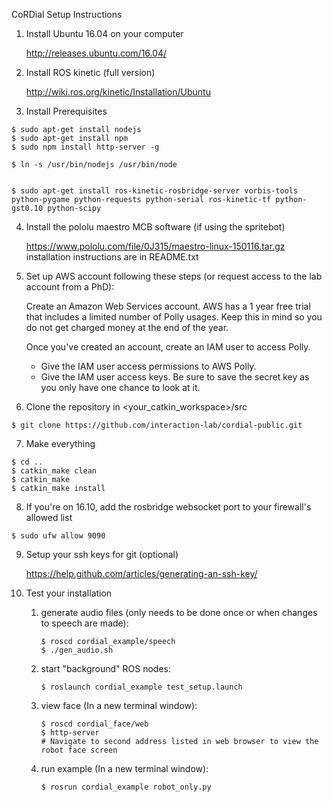 CoRDial Setup Instructions

1. Install Ubuntu 16.04 on your computer

    http://releases.ubuntu.com/16.04/

2. Install ROS kinetic (full version)

    http://wiki.ros.org/kinetic/Installation/Ubuntu

3. Install Prerequisites

~~~~
$ sudo apt-get install nodejs
$ sudo apt-get install npm
$ sudo npm install http-server -g

$ ln -s /usr/bin/nodejs /usr/bin/node


$ sudo apt-get install ros-kinetic-rosbridge-server vorbis-tools python-pygame python-requests python-serial ros-kinetic-tf python-gst0.10 python-scipy
~~~~
4. Install the pololu maestro MCB software (if using the spritebot)

    https://www.pololu.com/file/0J315/maestro-linux-150116.tar.gz
    installation instructions are in README.txt
    
5. Set up AWS account following these steps (or request access to the lab account from a PhD): 

    Create an Amazon Web Services account. AWS has a 1 year free trial that includes a limited number of Polly usages.
    Keep this in mind so you do not get charged money at the end of the year.

    Once you've created an account, create an IAM user to access Polly.

      * Give the IAM user access permissions to AWS Polly.
      * Give the IAM user access keys. Be sure to save the secret key as you only have one chance to look at it.


6. Clone the repository in <your_catkin_workspace>/src

~~~~
$ git clone https://github.com/interaction-lab/cordial-public.git
~~~~

7. Make everything

~~~~
$ cd ..
$ catkin_make clean
$ catkin_make
$ catkin_make install
~~~~

8. If you're on 16.10, add the rosbridge websocket port to your firewall's allowed list

~~~~
$ sudo ufw allow 9090
~~~~

9. Setup your ssh keys for git (optional)

    https://help.github.com/articles/generating-an-ssh-key/
    

10. Test your installation

    1. generate audio files (only needs to be done once or when changes to speech are made):
        
        ~~~~
        $ roscd cordial_example/speech
        $ ./gen_audio.sh
        ~~~~

    2. start "background" ROS nodes:
        ~~~~
        $ roslaunch cordial_example test_setup.launch
        ~~~~

    3. view face (In a new terminal window):
      
        ~~~~
        $ roscd cordial_face/web
        $ http-server
        # Navigate to second address listed in web browser to view the robot face screen
        ~~~~

    4. run example (In a new terminal window):
      
        ~~~~
        $ rosrun cordial_example robot_only.py
        ~~~~
